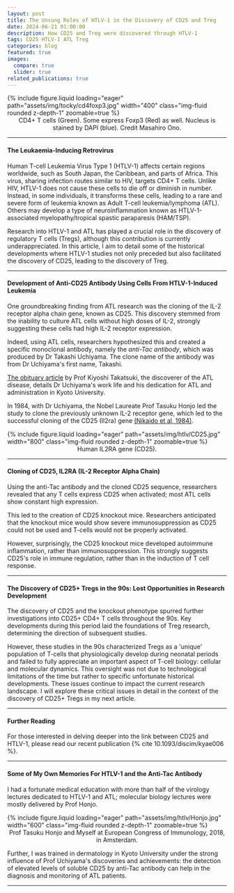 ```yaml
---
layout: post
title: The Unsung Roles of HTLV-1 in the Discovery of CD25 and Treg
date: 2024-06-21 01:00:00
description: How CD25 and Treg were discovered through HTLV-1 
tags: CD25 HTLV-1 ATL Treg
categories: blog
featured: true
images:
  compare: true
  slider: true
related_publications: true
---
```


<div class="row">
    <div class="col-sm mt-3 mt-md-0 text-center">
        {% include figure.liquid loading="eager" path="assets/img/tocky/cd4foxp3.jpg" width="400" class="img-fluid rounded z-depth-1" zoomable=true %}
    </div>
</div>
<div class="caption" style="text-align: center;">
CD4+ T cells (Green). Some express Foxp3 (Red) as well. Nucleus is stained by DAPI (blue). Credit Masahiro Ono. </div>

---

#### The Leukaemia-Inducing Retrovirus

Human T-cell Leukemia Virus Type 1 (HTLV-1) affects certain regions worldwide, such as South Japan, the Caribbean, and parts of Africa. This virus, sharing infection routes similar to HIV, targets CD4+ T cells. Unlike HIV, HTLV-1 does not cause these cells to die off or diminish in number. Instead, in some individuals, it transforms these cells, leading to a rare and severe form of leukemia known as Adult T-cell leukemia/lymphoma (ATL). Others may develop a type of neuroinflammation known as HTLV-1-associated myelopathy/tropical spastic paraparesis (HAM/TSP).

Research into HTLV-1 and ATL has played a crucial role in the discovery of regulatory T cells (Tregs), although this contribution is currently underappreciated. In this article, I aim to detail some of the historical developments where HTLV-1 studies not only preceded but also facilitated the discovery of CD25, leading to the discovery of Treg.

---

#### Development of Anti-CD25 Antibody Using Cells From HTLV-1-Induced Leukemia

One groundbreaking finding from ATL research was the cloning of the IL-2 receptor alpha chain gene, known as CD25. This discovery stemmed from the inability to culture ATL cells without high doses of IL-2, strongly suggesting these cells had high IL-2 receptor expression.

Indeed, using ATL cells, researchers hypothesized this and created a specific monoclonal antibody, namely the *anti-Tac antibody*, which was produced by Dr Takashi Uchiyama. The clone name of the antibody was from Dr Uchiyama's first name, Takashi.

[The obituary article](https://link.springer.com/article/10.1007/s12185-010-0664-z) by Prof Kiyoshi Takatsuki, the discoverer of the ATL disease, details Dr Uchiyama's work life and his dedication for ATL and administration in Kyoto University. 

In 1984, with Dr Uchiyama, the Nobel Laureate Prof Tasuku Honjo led the study to clone the previously unknown IL-2 receptor gene, which led to the successful cloning of the CD25 (Il2ra) gene [(Nikaido et al, 1984)](https://doi.org/10.1038/311631a0).

<div class="row">
    <div class="col-sm mt-3 mt-md-0 text-center">
        {% include figure.liquid loading="eager" path="assets/img/htlv/CD25.jpg" width="800" class="img-fluid rounded z-depth-1" zoomable=true %}
    </div>
</div>
<div class="caption" style="text-align: center;">
Human IL2RA gene (CD25). </div>

 
---
 
#### Cloning of CD25, IL2RA (IL-2 Receptor Alpha Chain)

Using the anti-Tac antibody and the cloned CD25 sequence, researchers revealed that any T cells express CD25 when activated; most ATL cells show constant high expression. 

This led to the creation of CD25 knockout mice. Researchers anticipated that the knockout mice would show severe immunosuppression as CD25 could not be used and T-cells would not be properly activated.

However, surprisingly, the CD25 knockout mice developed autoimmune inflammation, rather than immunosuppression. This strongly suggests CD25's role in immune regulation, rather than in the induction of T cell response.

---


#### The Discovery of CD25+ Tregs in the 90s: Lost Opportunities in Research Development

The discovery of CD25 and the knockout phenotype spurred further investigations into CD25+ CD4+ T cells throughout the 90s. Key developments during this period laid the foundations of Treg research, determining the direction of subsequent studies.

However, these studies in the 90s characterized Tregs as a 'unique' population of T-cells that physiologically develop during neonatal periods and failed to fully appreciate an important aspect of T-cell biology: cellular and molecular dynamics. This oversight was not due to technological limitations of the time but rather to specific unfortunate historical developments. These issues continue to impact the current research landscape. I will explore these critical issues in detail in the context of the discovery of CD25+ Tregs in my next article.

---


#### Further Reading

For those interested in delving deeper into the link between CD25 and HTLV-1, please read our recent publication {% cite 10.1093/discim/kyae006 %}.


---

#### Some of My Own Memories For HTLV-1 and the Anti-Tac Antibody 

I had a fortunate medical education with more than half of the virology lectures dedicated to HTLV-1 and ATL; molecular biology lectures were mostly delivered by Prof Honjo. 

<div class="row">
    <div class="col-sm mt-3 mt-md-0 text-center">
        {% include figure.liquid loading="eager" path="assets/img/htlv/Honjo.jpg" width="600" class="img-fluid rounded z-depth-1" zoomable=true %}
    </div>
</div>
<div class="caption" style="text-align: center;">
Prof Tasuku Honjo and Myself at European Congress of Immunology, 2018, in Amsterdam. </div>


Further, I was trained in dermatology in Kyoto University under the strong influence of Prof Uchiyama's discoveries and achievements: the detection of elevated levels of soluble CD25 by anti-Tac antibody can help in the diagnosis and monitoring of ATL patients.

 
---